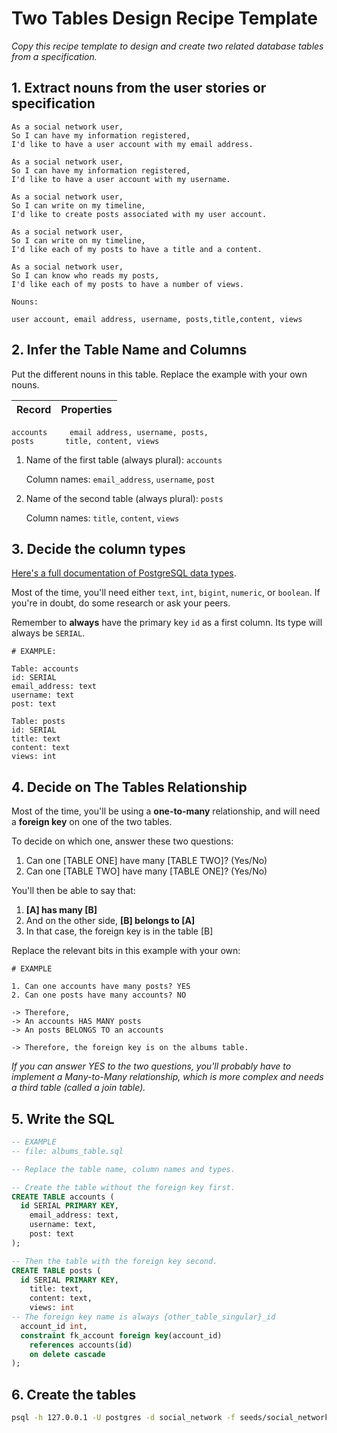 # Two Tables Design Recipe Template

_Copy this recipe template to design and create two related database tables from a specification._

## 1. Extract nouns from the user stories or specification

```
As a social network user,
So I can have my information registered,
I'd like to have a user account with my email address.

As a social network user,
So I can have my information registered,
I'd like to have a user account with my username.

As a social network user,
So I can write on my timeline,
I'd like to create posts associated with my user account.

As a social network user,
So I can write on my timeline,
I'd like each of my posts to have a title and a content.

As a social network user,
So I can know who reads my posts,
I'd like each of my posts to have a number of views.

```

```
Nouns:

user account, email address, username, posts,title,content, views
```

## 2. Infer the Table Name and Columns

Put the different nouns in this table. Replace the example with your own nouns.

| Record | Properties |
| ------ | ---------- |

    accounts     email address, username, posts,
    posts       title, content, views

1. Name of the first table (always plural): `accounts`

   Column names: `email_address`, `username`, `post`

2. Name of the second table (always plural): `posts`

   Column names: `title`, `content`, `views`

## 3. Decide the column types

[Here's a full documentation of PostgreSQL data types](https://www.postgresql.org/docs/current/datatype.html).

Most of the time, you'll need either `text`, `int`, `bigint`, `numeric`, or `boolean`. If you're in doubt, do some research or ask your peers.

Remember to **always** have the primary key `id` as a first column. Its type will always be `SERIAL`.

```
# EXAMPLE:

Table: accounts
id: SERIAL
email_address: text
username: text
post: text

Table: posts
id: SERIAL
title: text
content: text
views: int
```

## 4. Decide on The Tables Relationship

Most of the time, you'll be using a **one-to-many** relationship, and will need a **foreign key** on one of the two tables.

To decide on which one, answer these two questions:

1. Can one [TABLE ONE] have many [TABLE TWO]? (Yes/No)
2. Can one [TABLE TWO] have many [TABLE ONE]? (Yes/No)

You'll then be able to say that:

1. **[A] has many [B]**
2. And on the other side, **[B] belongs to [A]**
3. In that case, the foreign key is in the table [B]

Replace the relevant bits in this example with your own:

```
# EXAMPLE

1. Can one accounts have many posts? YES
2. Can one posts have many accounts? NO

-> Therefore,
-> An accounts HAS MANY posts
-> An posts BELONGS TO an accounts

-> Therefore, the foreign key is on the albums table.
```

_If you can answer YES to the two questions, you'll probably have to implement a Many-to-Many relationship, which is more complex and needs a third table (called a join table)._

## 5. Write the SQL

```sql
-- EXAMPLE
-- file: albums_table.sql

-- Replace the table name, column names and types.

-- Create the table without the foreign key first.
CREATE TABLE accounts (
  id SERIAL PRIMARY KEY,
    email_address: text,
    username: text,
    post: text
);

-- Then the table with the foreign key second.
CREATE TABLE posts (
  id SERIAL PRIMARY KEY,
    title: text,
    content: text,
    views: int
-- The foreign key name is always {other_table_singular}_id
  account_id int,
  constraint fk_account foreign key(account_id)
    references accounts(id)
    on delete cascade
);

```

## 6. Create the tables

```bash
psql -h 127.0.0.1 -U postgres -d social_network -f seeds/social_network.sql
```
